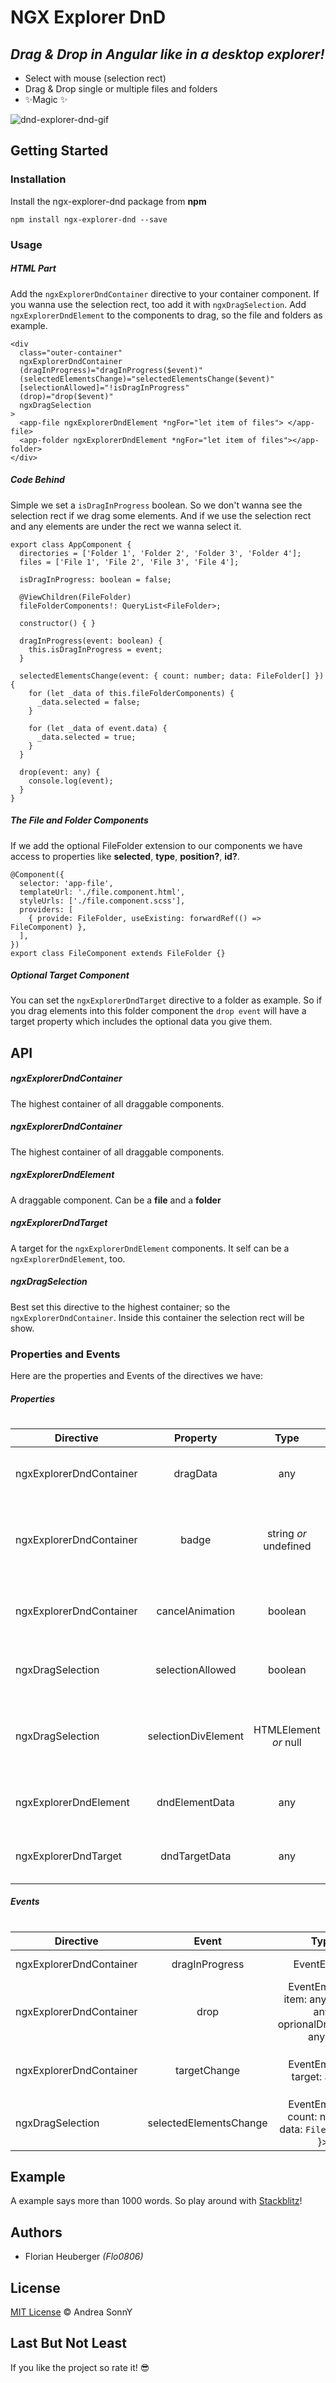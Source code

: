 # NGX Explorer DnD

## _Drag & Drop in Angular like in a desktop explorer!_

- Select with mouse (selection rect)
- Drag & Drop single or multiple files and folders
- ✨Magic ✨

![dnd-explorer-dnd-gif](https://user-images.githubusercontent.com/10813063/204743417-e1503da6-c9a2-4e76-bbe7-206b528520df.gif)


## Getting Started

### Installation

Install the ngx-explorer-dnd package from **npm**

```
npm install ngx-explorer-dnd --save
```

### Usage

##### HTML Part

Add the `ngxExplorerDndContainer` directive to your container component. If you wanna use the selection rect, too add it with `ngxDragSelection`. Add `ngxExplorerDndElement` to the components to drag, so the file and folders as example.

```
<div
  class="outer-container"
  ngxExplorerDndContainer
  (dragInProgress)="dragInProgress($event)"
  (selectedElementsChange)="selectedElementsChange($event)"
  [selectionAllowed]="!isDragInProgress"
  (drop)="drop($event)"
  ngxDragSelection
>
  <app-file ngxExplorerDndElement *ngFor="let item of files"> </app-file>
  <app-folder ngxExplorerDndElement *ngFor="let item of files"></app-folder>
</div>
```

##### Code Behind

Simple we set a `isDragInProgress` boolean. So we don't wanna see the selection rect if we drag some elements. And if we use the selection rect and any elements are under the rect we wanna select it.

```
export class AppComponent {
  directories = ['Folder 1', 'Folder 2', 'Folder 3', 'Folder 4'];
  files = ['File 1', 'File 2', 'File 3', 'File 4'];

  isDragInProgress: boolean = false;

  @ViewChildren(FileFolder)
  fileFolderComponents!: QueryList<FileFolder>;

  constructor() { }

  dragInProgress(event: boolean) {
    this.isDragInProgress = event;
  }

  selectedElementsChange(event: { count: number; data: FileFolder[] }) {
    for (let _data of this.fileFolderComponents) {
      _data.selected = false;
    }

    for (let _data of event.data) {
      _data.selected = true;
    }
  }

  drop(event: any) {
    console.log(event);
  }
}
```

##### The File and Folder Components

If we add the optional FileFolder extension to our components we have access to properties like **selected**, **type**, **position?**, **id?**.

```
@Component({
  selector: 'app-file',
  templateUrl: './file.component.html',
  styleUrls: ['./file.component.scss'],
  providers: [
    { provide: FileFolder, useExisting: forwardRef(() => FileComponent) },
  ],
})
export class FileComponent extends FileFolder {}
```

##### Optional Target Component

You can set the `ngxExplorerDndTarget` directive to a folder as example. So if you drag elements into this folder component the `drop event` will have a target property which includes the optional data you give them.

## API

##### ngxExplorerDndContainer

The highest container of all draggable components.

##### ngxExplorerDndContainer

The highest container of all draggable components.

##### ngxExplorerDndElement

A draggable component. Can be a **file** and a **folder**

##### ngxExplorerDndTarget

A target for the `ngxExplorerDndElement` components. It self can be a `ngxExplorerDndElement`, too.

##### ngxDragSelection

Best set this directive to the highest container; so the `ngxExplorerDndContainer`. Inside this container the selection rect will be show.

### Properties and Events

Here are the properties and Events of the directives we have:

##### Properties

#

| Directive               |      Property       |         Type          |                     Description                     |
| ----------------------- | :-----------------: | :-------------------: | :-------------------------------------------------: |
| ngxExplorerDndContainer |      dragData       |          any          |     Add any optional data for the `drop` event.     |
| ngxExplorerDndContainer |        badge        | string _or_ undefined | If set it shows a custom badge inside drag preview. |
| ngxExplorerDndContainer |   cancelAnimation   |        boolean        | If set to true it cancel the `move back` animation. |
| ngxDragSelection        |  selectionAllowed   |        boolean        |      Set if the selection rect can be showed.       |
| ngxDragSelection        | selectionDivElement | HTMLElement _or_ null |   Set a custom selection rect with custom styles.   |
| ngxExplorerDndElement   |   dndElementData    |          any          |       Any optional data for the `drop` event.       |
| ngxExplorerDndTarget    |    dndTargetData    |          any          |       Any optional data for the `drop` event.       |

##### Events

#

| Directive               |         Event          |                               Type                               |                             Description                             |
| ----------------------- | :--------------------: | :--------------------------------------------------------------: | :-----------------------------------------------------------------: |
| ngxExplorerDndContainer |     dragInProgress     |                      EventEmitter<boolean>                       |               Emitted when drag progress was started.               |
| ngxExplorerDndContainer |          drop          | EventEmitter<{ item: any, target: any, oprionalDragData?: any }> |         Occurs on `ngxExplorerDndElement` will be dropped.          |
| ngxExplorerDndContainer |      targetChange      |                  EventEmitter<{ target: any }>                   | Occurs on any `ngxExplorerDndTarget` is under mouse while dragging. |
| ngxDragSelection        | selectedElementsChange |      EventEmitter<{ count: number, data: `FileFolder[]` }>       |             Occurs when selected Elements are changed.              |

## Example

A example says more than 1000 words. So play around with [Stackblitz][sb]!

## Authors

- Florian Heuberger _(Flo0806)_

## License

[MIT License][mit] © Andrea SonnY

## Last But Not Least

If you like the project so rate it! 😎

[sb]: https://stackblitz.com/edit/angular-ivy-wsegkg?file=src/app/app.component.ts/
[mit]: https://andreasonny.mit-license.org/2019
